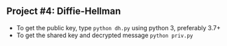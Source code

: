 ## Project #4: Diffie-Hellman
* To get the public key, type `python dh.py` using python 3, preferably 3.7+
* To get the shared key and decrypted message `python priv.py` 